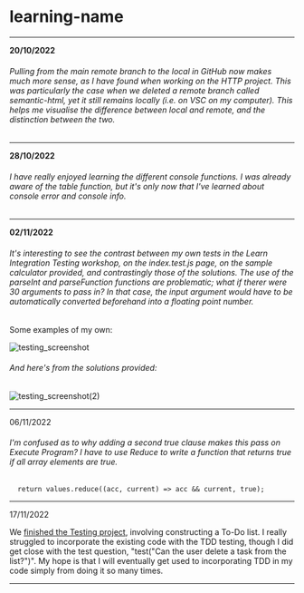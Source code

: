 # learning-name

---

**20/10/2022**
###### Pulling from the main remote branch to the local in GitHub now makes much more sense, as I have found when working on the HTTP project. This was particularly the case when we deleted a remote branch called semantic-html, yet it still remains locally (i.e. on VSC on my computer). This helps me visualise the difference between local and remote, and the distinction between the two.

---

**28/10/2022**
###### I have really enjoyed learning the different console functions. I was already aware of the table function, but it's only now that I've learned about console error and console info. 

---

**02/11/2022**
###### It's interesting to see the contrast between my own tests in the Learn Integration Testing workshop, on the index.test.js page, on the sample calculator provided, and contrastingly those of the solutions. The use of the parseInt and parseFunction functions are problematic; what if therer were 30 arguments to pass in? In that case, the input argument would have to be automatically converted beforehand into a floating point number. 
Some examples of my own:

![testing_screenshot](https://user-images.githubusercontent.com/52511353/199527071-63878c82-4017-4ac4-a3cb-c30ed7dff14a.png)

###### And here's from the solutions provided:

![testing_screenshot(2)](https://user-images.githubusercontent.com/52511353/199529746-ac00cd21-0fbb-4856-bee4-77dce8dab309.png)

---

06/11/2022
###### I'm confused as to why adding a second true clause makes this pass on Execute Program? I have to use Reduce to write a function that returns true if all array elements are true.
```function allTrue(values) {
  return values.reduce((acc, current) => acc && current, true);
  ```

---

17/11/2022

We [finished the Testing project](https://github.com/fac26/todo-derek-dominicS-georgia), involving constructing a To-Do list. I really struggled to incorporate the existing code with the TDD testing, though I did get close with the test question, "test("Can the user delete a task from the list?")". My hope is that I will eventually get used to incorporating TDD in my code simply from doing it so many times. 

---
